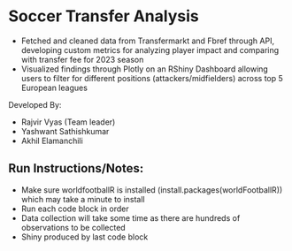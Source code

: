 # Soccer Transfer Analysis
-  Fetched and cleaned data from Transfermarkt and Fbref through API, developing custom metrics for analyzing player impact and comparing with transfer fee for 2023 season
-  Visualized findings through Plotly on an RShiny Dashboard allowing users to filter for different positions (attackers/midfielders) across top 5 European leagues

<!---Demo (click image for YouTube video): [![IMAGE ALT TEXT HERE](https://img.youtube.com/vi/i__IyjH_8pw/maxresdefault.jpg)](https://www.youtube.com/watch?v=i__IyjH_8pw)-->

Developed By:
-  Rajvir Vyas (Team leader)
-  Yashwant Sathishkumar
-  Akhil Elamanchili

## Run Instructions/Notes:

- Make sure worldfootballR is installed (install.packages(worldFootballR)) which may take a minute to install 
- Run each code block in order
- Data collection will take some time as there are hundreds of observations to be collected
- Shiny produced by last code block

